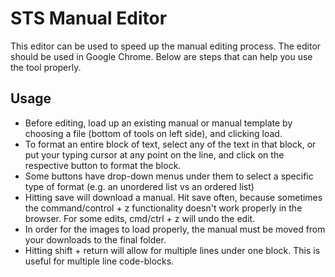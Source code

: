 # STS Manual Editor
This editor can be used to speed up the manual editing process.
The editor should be used in Google Chrome.
Below are steps that can help you use the tool properly.
## Usage
* Before editing, load up an existing manual or manual template by choosing a file (bottom of tools on left side), and clicking load.
* To format an entire block of text, select any of the text in that block, or put your typing cursor at any point on the line, and click on the respective button to format the block.
* Some buttons have drop-down menus under them to select a specific type of format (e.g. an unordered list vs an ordered list)
* Hitting save will download a manual. Hit save often, because sometimes the command/control + z functionality doesn't work properly in the browser. For some edits, cmd/ctrl + z will undo the edit.
* In order for the images to load properly, the manual must be moved from your downloads to the final folder.
* Hitting shift + return will allow for multiple lines under one block. This is useful for multiple line code-blocks.
